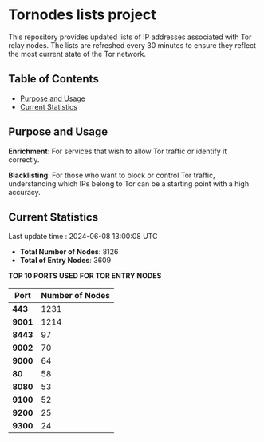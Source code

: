 # Tornodes lists project

This repository provides updated lists of IP addresses associated with Tor relay nodes. The lists are refreshed every 30 minutes to ensure they reflect the most current state of the Tor network.

## Table of Contents

- [Purpose and Usage](#purpose-and-usage)
- [Current Statistics](#current-statistics)


## Purpose and Usage

**Enrichment**: For services that wish to allow Tor traffic or identify it correctly.

**Blacklisting**: For those who want to block or control Tor traffic, understanding which IPs belong to Tor can be a starting point with a high accuracy.

## Current Statistics

Last update time : 2024-06-08 13:00:08 UTC

- **Total Number of Nodes**: 8126
- **Total of Entry Nodes**: 3609

**TOP 10 PORTS USED FOR TOR ENTRY NODES**

| **Port** | **Number of Nodes** |
|------|-----------------|
| **443**   | 1231  |
| **9001**   | 1214  |
| **8443**   | 97  |
| **9002**   | 70  |
| **9000**   | 64  |
| **80**   | 58  |
| **8080**   | 53  |
| **9100**   | 52  |
| **9200**   | 25  |
| **9300**   | 24  |

